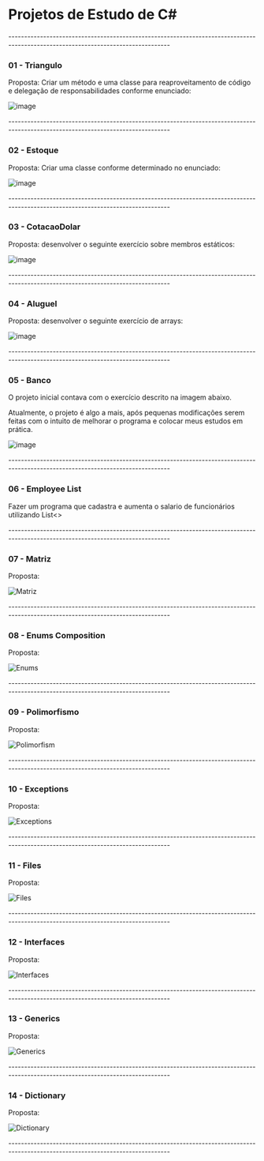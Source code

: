 # Projetos de Estudo de C#

<p>---------------------------------------------------------------------------------------------------------------------------------</p>

### 01 - Triangulo
<p>Proposta: Criar um método e uma classe para reaproveitamento de código e delegação de responsabilidades conforme enunciado:</p>

![image](https://user-images.githubusercontent.com/48141487/218535536-9a944d65-93c0-42b0-984c-6da16479f86f.png)

<p>---------------------------------------------------------------------------------------------------------------------------------</p>

### 02 - Estoque
<p>Proposta: Criar uma classe conforme determinado no enunciado:</p>

![image](https://user-images.githubusercontent.com/48141487/218535221-23a973b6-eebf-4f25-8da3-5a592bfb6bf6.png)

<p>---------------------------------------------------------------------------------------------------------------------------------</p>

### 03 - CotacaoDolar
<p>Proposta: desenvolver o seguinte exercício sobre membros estáticos:</p>

![image](https://user-images.githubusercontent.com/48141487/218533794-c62e62c8-9617-4352-86dc-f9c916face59.png)

<p>---------------------------------------------------------------------------------------------------------------------------------</p>

### 04 - Aluguel
<p>Proposta: desenvolver o seguinte exercício de arrays:</p>

![image](https://user-images.githubusercontent.com/48141487/218485272-718b8434-409f-424c-9a2e-3f1be940a5c1.png)

<p>---------------------------------------------------------------------------------------------------------------------------------</p>

### 05 - Banco
<p>O projeto inicial contava com o exercício descrito na imagem abaixo.</p>
<p>Atualmente, o projeto é algo a mais, após pequenas modificações serem feitas com o intuito de melhorar o programa e colocar meus estudos em prática.</p>

![image](https://user-images.githubusercontent.com/48141487/218082098-bac0792b-dae8-4537-8f7e-66791d1e74b8.png)

<p>---------------------------------------------------------------------------------------------------------------------------------</p>

### 06 - Employee List
<p>Fazer um programa que cadastra e aumenta o salario de funcionários utilizando List<></p>

<p>---------------------------------------------------------------------------------------------------------------------------------</p>

### 07 - Matriz
<p>Proposta:</p>

![Matriz](https://user-images.githubusercontent.com/48141487/219749027-112326a5-677f-4fa0-bb08-cfd23a41cc65.png)

<p>---------------------------------------------------------------------------------------------------------------------------------</p>

### 08 - Enums Composition
<p>Proposta:</p>

![Enums](https://github.com/izaleme/ProjetosCsharpEstudo/assets/48141487/f6288cb9-34ec-41fe-aa2a-48245258e391)

<p>---------------------------------------------------------------------------------------------------------------------------------</p>

### 09 - Polimorfismo
<p>Proposta:</p>

![Polimorfism](https://github.com/izaleme/ProjetosCsharpEstudo/assets/48141487/6e0fd8dd-35fd-4015-ada5-8d6b1f3c53e0)

<p>---------------------------------------------------------------------------------------------------------------------------------</p>

### 10 - Exceptions
<p>Proposta:</p>

![Exceptions](https://github.com/izaleme/ProjetosCsharpEstudo/assets/48141487/566d4eef-ed7e-4762-9df7-cd99b3c8602c)

<p>---------------------------------------------------------------------------------------------------------------------------------</p>

### 11 - Files
<p>Proposta:</p>

![Files](https://github.com/izaleme/ProjetosCsharpEstudo/assets/48141487/ef5c1ef4-e1ce-4a7a-bcc5-1f69d0f3616e)

<p>---------------------------------------------------------------------------------------------------------------------------------</p>

### 12 - Interfaces
<p>Proposta:</p>

![Interfaces](https://github.com/izaleme/ProjetosCsharpEstudo/assets/48141487/7d55f59e-d0b4-4915-b823-075c79d22058)

<p>---------------------------------------------------------------------------------------------------------------------------------</p>

### 13 - Generics
<p>Proposta:</p>

![Generics](https://github.com/izaleme/ProjetosCsharpEstudo/assets/48141487/57036784-4fd5-4327-8cca-9c06ed4d62cf)

<p>---------------------------------------------------------------------------------------------------------------------------------</p>

### 14 - Dictionary
<p>Proposta:</p>

![Dictionary](https://github.com/izaleme/ProjetosCsharpEstudo/assets/48141487/d6ae3838-6bb9-4962-bfcf-4b798ad8fb60)

<p>---------------------------------------------------------------------------------------------------------------------------------</p>

